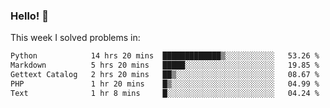 ### Hello! 👋

This week I solved problems in:

<!--START_SECTION:waka-->

```txt
Python            14 hrs 20 mins  █████████████▒░░░░░░░░░░░   53.26 %
Markdown          5 hrs 20 mins   █████░░░░░░░░░░░░░░░░░░░░   19.85 %
Gettext Catalog   2 hrs 20 mins   ██▒░░░░░░░░░░░░░░░░░░░░░░   08.67 %
PHP               1 hr 20 mins    █▒░░░░░░░░░░░░░░░░░░░░░░░   04.99 %
Text              1 hr 8 mins     █░░░░░░░░░░░░░░░░░░░░░░░░   04.24 %
```

<!--END_SECTION:waka-->
